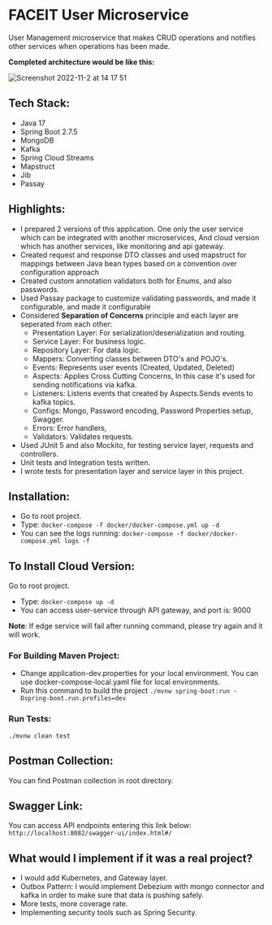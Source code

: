 # FACEIT User Microservice
User Management microservice that makes CRUD operations and notifies other services when operations has been made.

**Completed architecture would be like this:**

![Screenshot 2022-11-2 at 14 17 51](https://iili.io/b6Paln.png)

## Tech Stack:
- Java 17
- Spring Boot 2.7.5
- MongoDB
- Kafka
- Spring Cloud Streams
- Mapstruct
- Jib
- Passay

## Highlights:
- I prepared 2 versions of this application. One only the user service which can be integrated with another microservices, And cloud version which has another services, like monitoring and api gateway.
- Created request and response DTO classes and used mapstruct for mappings between Java bean types based on a convention over configuration approach
- Created custom annotation validators both for Enums, and also passwords.
- Used Passay package to customize validating passwords, and made it configurable, and made it configurable
- Considered **Separation of Concerns** principle and each layer are seperated from each other:
    - Presentation Layer: For serialization/deserialization and routing.
    - Service Layer: For business logic.
    - Repository Layer: For data logic.
    - Mappers: Converting classes between DTO's and POJO's.
    - Events: Represents user events (Created, Updated, Deleted)
    - Aspects: Applies Cross Cutting Concerns, In this case it's used for sending notifications via kafka.
    - Listeners: Listens events that created by Aspects.Sends events to kafka topics.
    - Configs: Mongo, Password encoding, Password Properties setup, Swagger.
    - Errors: Error handlers, 
    - Validators: Validates requests.
- Used JUnit 5 and also Mockito, for testing service layer, requests and controllers.
- Unit tests and Integration tests written.
- I wrote tests for presentation layer and service layer in this project. 

## Installation:
- Go to root project.
- Type: ```docker-compose -f docker/docker-compose.yml up -d```
- You can see the logs running: ```docker-compose -f docker/docker-compose.yml logs -f```

## To Install Cloud Version:
Go to root project.
- Type: ```docker-compose up -d```
- You can access user-service through API gateway, and port is: 9000

**Note**: If edge service will fail after running command, please try again and it will work.

### For Building Maven Project:
- Change application-dev.properties for your local environment. You can use docker-compose-local.yaml file for local environments.
- Run this command to build the project ```./mvnw spring-boot:run -Dspring-boot.run.profiles=dev```

### Run Tests:
```./mvnw clean test```

## Postman Collection:
You can find Postman collection in root directory.

## Swagger Link:
You can access API endpoints entering this link below:
```http://localhost:8082/swagger-ui/index.html#/```

## What would I implement if it was a real project?
- I would add Kubernetes, and Gateway layer.
- Outbox Pattern: I would implement Debezium with mongo connector and kafka in order to make sure that data is pushing safely.
- More tests, more coverage rate.
- Implementing security tools such as Spring Security.